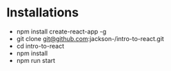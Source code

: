 # Installations

- npm install create-react-app -g
- git clone git@github.com:jackson-/intro-to-react.git
- cd intro-to-react
- npm install
- npm run start

